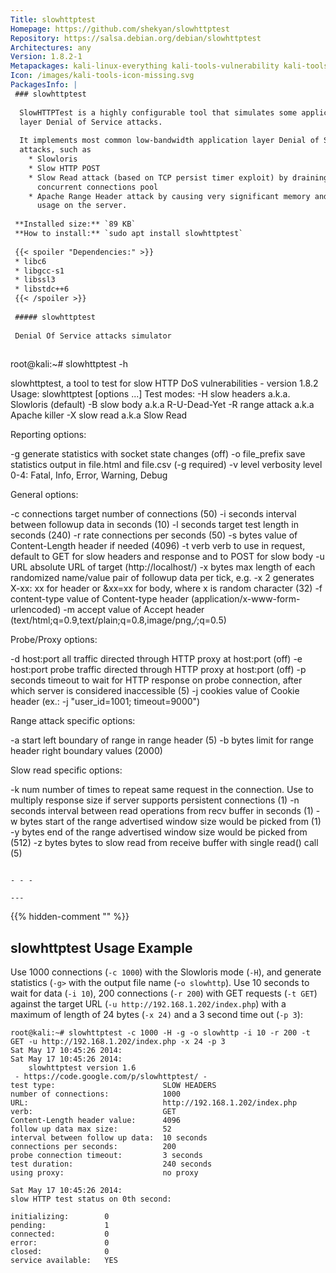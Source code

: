 ```yaml
---
Title: slowhttptest
Homepage: https://github.com/shekyan/slowhttptest
Repository: https://salsa.debian.org/debian/slowhttptest
Architectures: any
Version: 1.8.2-1
Metapackages: kali-linux-everything kali-tools-vulnerability kali-tools-web 
Icon: /images/kali-tools-icon-missing.svg
PackagesInfo: |
 ### slowhttptest
 
  SlowHTTPTest is a highly configurable tool that simulates some application
  layer Denial of Service attacks.
   
  It implements most common low-bandwidth application layer Denial of Service
  attacks, such as
    * Slowloris
    * Slow HTTP POST
    * Slow Read attack (based on TCP persist timer exploit) by draining
      concurrent connections pool
    * Apache Range Header attack by causing very significant memory and CPU
      usage on the server.
 
 **Installed size:** `89 KB`  
 **How to install:** `sudo apt install slowhttptest`  
 
 {{< spoiler "Dependencies:" >}}
 * libc6 
 * libgcc-s1 
 * libssl3 
 * libstdc++6 
 {{< /spoiler >}}
 
 ##### slowhttptest
 
 Denial Of Service attacks simulator
 
 ```
 root@kali:~# slowhttptest -h
 
 slowhttptest, a tool to test for slow HTTP DoS vulnerabilities - version 1.8.2
 Usage: slowhttptest [options ...]
 Test modes:
   -H               slow headers a.k.a. Slowloris (default)
   -B               slow body a.k.a R-U-Dead-Yet
   -R               range attack a.k.a Apache killer
   -X               slow read a.k.a Slow Read
 
 Reporting options:
 
   -g               generate statistics with socket state changes (off)
   -o file_prefix   save statistics output in file.html and file.csv (-g required)
   -v level         verbosity level 0-4: Fatal, Info, Error, Warning, Debug
 
 General options:
 
   -c connections   target number of connections (50)
   -i seconds       interval between followup data in seconds (10)
   -l seconds       target test length in seconds (240)
   -r rate          connections per seconds (50)
   -s bytes         value of Content-Length header if needed (4096)
   -t verb          verb to use in request, default to GET for
                    slow headers and response and to POST for slow body
   -u URL           absolute URL of target (http://localhost/)
   -x bytes         max length of each randomized name/value pair of
                    followup data per tick, e.g. -x 2 generates
                    X-xx: xx for header or &xx=xx for body, where x
                    is random character (32)
   -f content-type  value of Content-type header (application/x-www-form-urlencoded)
   -m accept        value of Accept header (text/html;q=0.9,text/plain;q=0.8,image/png,*/*;q=0.5)
 
 Probe/Proxy options:
 
   -d host:port     all traffic directed through HTTP proxy at host:port (off)
   -e host:port     probe traffic directed through HTTP proxy at host:port (off)
   -p seconds       timeout to wait for HTTP response on probe connection,
                    after which server is considered inaccessible (5)
   -j cookies       value of Cookie header (ex.: -j "user_id=1001; timeout=9000")
 
 Range attack specific options:
 
   -a start        left boundary of range in range header (5)
   -b bytes        limit for range header right boundary values (2000)
 
 Slow read specific options:
 
   -k num          number of times to repeat same request in the connection. Use to
                   multiply response size if server supports persistent connections (1)
   -n seconds      interval between read operations from recv buffer in seconds (1)
   -w bytes        start of the range advertised window size would be picked from (1)
   -y bytes        end of the range advertised window size would be picked from (512)
   -z bytes        bytes to slow read from receive buffer with single read() call (5)
 ```
 
 - - -
 
---
```

{{% hidden-comment "<!--Do not edit anything above this line-->" %}}

## slowhttptest Usage Example

Use 1000 connections (`-c 1000`) with the Slowloris mode (`-H`), and generate statistics (`-g>` with the output file name (-`o slowhttp`). Use 10 seconds to wait for data (`-i 10`), 200 connections (`-r 200`) with GET requests (`-t GET`) against the target URL (`-u http://192.168.1.202/index.php`) with a maximum of length of 24 bytes (`-x 24)` and a 3 second time out (`-p 3`):

```
root@kali:~# slowhttptest -c 1000 -H -g -o slowhttp -i 10 -r 200 -t GET -u http://192.168.1.202/index.php -x 24 -p 3
Sat May 17 10:45:26 2014:
Sat May 17 10:45:26 2014:
    slowhttptest version 1.6
 - https://code.google.com/p/slowhttptest/ -
test type:                        SLOW HEADERS
number of connections:            1000
URL:                              http://192.168.1.202/index.php
verb:                             GET
Content-Length header value:      4096
follow up data max size:          52
interval between follow up data:  10 seconds
connections per seconds:          200
probe connection timeout:         3 seconds
test duration:                    240 seconds
using proxy:                      no proxy

Sat May 17 10:45:26 2014:
slow HTTP test status on 0th second:

initializing:        0
pending:             1
connected:           0
error:               0
closed:              0
service available:   YES
```

